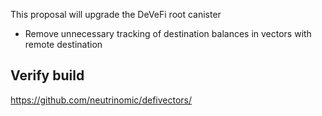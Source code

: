 
This proposal will upgrade the DeVeFi root canister
- Remove unnecessary tracking of destination balances in vectors with remote destination

## Verify build

https://github.com/neutrinomic/defivectors/
